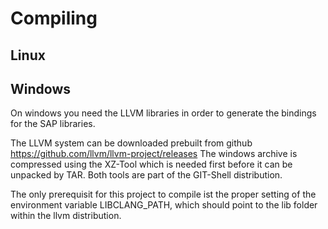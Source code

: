 # Compiling

## Linux

## Windows

On windows you need the LLVM libraries in order to generate the bindings for the SAP libraries.

The LLVM system can be downloaded prebuilt from github https://github.com/llvm/llvm-project/releases
The windows archive is compressed using the XZ-Tool which is needed first before it can be unpacked by TAR.
Both tools are part of the GIT-Shell distribution.

The only prerequisit for this project to compile ist the proper setting of the environment variable LIBCLANG_PATH,
which should point to the lib folder within the llvm distribution.

